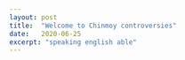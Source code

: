 ```yaml
---
layout: post
title:  "Welcome to Chinmoy controversies"
date:   2020-06-25
excerpt: "speaking english able"
---
```

